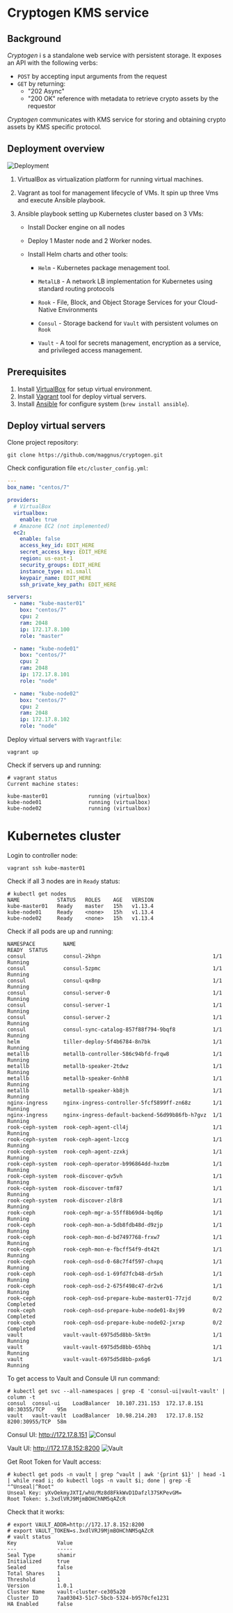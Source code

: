 # Cryptogen KMS service



## Background

*Cryptogen* i s a standalone web service with persistent storage. It exposes an API with the following verbs: 

- `POST` by accepting input arguments from the request 
- `GET` by returning: 
  - "202 Async"
  - "200 OK" reference with metadata to retrieve crypto assets by the requestor 

*Cryptogen* communicates with KMS service for storing and obtaining crypto assets by KMS specific protocol. 



## Deployment overview

![Deployment](https://github.com/maggnus/cryptogen/blob/master/doc/k8s.png)

1. VirtualBox as virtualization platform for running virtual machines.

2. Vagrant as tool for management lifecycle of VMs. It spin up three Vms and execute Ansible playbook.

3. Ansible playbook setting up Kubernetes cluster based on 3 VMs:

   - Install Docker engine on all nodes

   - Deploy 1 Master node and 2 Worker nodes.

   - Install Helm charts and other tools:

     - `Helm` - Kubernetes package menagement tool.

     - `MetalLB` - A network LB implementation for Kubernetes using standard routing protocols
     - `Rook` - File, Block, and Object Storage Services for your Cloud-Native Environments
     - `Consul` - Storage backend for `Vault` with persistent volumes on `Rook`
     - `Vault` - A tool for secrets management, encryption as a service, and privileged access management.

## Prerequisites

1. Install [VirtualBox](https://www.virtualbox.org/wiki/Downloads) for setup virtual environment.
2. Install [Vagrant](https://www.vagrantup.com/downloads.html) tool for deploy virtual servers.
3. Install [Ansible](http://docs.ansible.com/ansible/intro_installation.html) for configure system (`brew install ansible`).



## Deploy virtual servers

Clone project repository:

```console
git clone https://github.com/maggnus/cryptogen.git
```

Check configuration file `etc/cluster_config.yml`:

```yaml
---
box_name: "centos/7"

providers:
  # VirtualBox
  virtualbox:
    enable: true
  # Amazone EC2 (not implemented)
  ec2:
    enable: false
    access_key_id: EDIT_HERE
    secret_access_key: EDIT_HERE
    region: us-east-1
    security_groups: EDIT_HERE
    instance_type: m1.small
    keypair_name: EDIT_HERE
    ssh_private_key_path: EDIT_HERE

servers:
  - name: "kube-master01"
    box: "centos/7"
    cpu: 2
    ram: 2048
    ip: 172.17.8.100
    role: "master"

  - name: "kube-node01"
    box: "centos/7"
    cpu: 2
    ram: 2048
    ip: 172.17.8.101
    role: "node"

  - name: "kube-node02"
    box: "centos/7"
    cpu: 2
    ram: 2048
    ip: 172.17.8.102
    role: "node"

```

Deploy virtual servers with `Vagrantfile`:

```console
vagrant up
```

Check if servers up and running:

```
# vagrant status
Current machine states:

kube-master01             running (virtualbox)
kube-node01               running (virtualbox)
kube-node02               running (virtualbox)
```



# Kubernetes cluster

Login to controller node:

```
vagrant ssh kube-master01
```

Check if all 3 nodes are in `Ready` status:

```
# kubectl get nodes
NAME            STATUS   ROLES    AGE   VERSION
kube-master01   Ready    master   15h   v1.13.4
kube-node01     Ready    <none>   15h   v1.13.4
kube-node02     Ready    <none>   15h   v1.13.4
```

Check if all pods are up and running:

```
NAMESPACE         NAME                                            READY  STATUS
consul            consul-2khpn                                    1/1    Running
consul            consul-5zpmc                                    1/1    Running
consul            consul-qx8np                                    1/1    Running
consul            consul-server-0                                 1/1    Running
consul            consul-server-1                                 1/1    Running
consul            consul-server-2                                 1/1    Running
consul            consul-sync-catalog-857f88f794-9bqf8            1/1    Running
helm              tiller-deploy-5f4b6784-8n7bk                    1/1    Running
metallb           metallb-controller-586c94bfd-frqw8              1/1    Running
metallb           metallb-speaker-2tdwz                           1/1    Running
metallb           metallb-speaker-6nhh8                           1/1    Running
metallb           metallb-speaker-kb8jh                           1/1    Running
nginx-ingress     nginx-ingress-controller-5fcf5899ff-zn68z       1/1    Running
nginx-ingress     nginx-ingress-default-backend-56d99b86fb-h7gvz  1/1    Running
rook-ceph-system  rook-ceph-agent-cll4j                           1/1    Running
rook-ceph-system  rook-ceph-agent-lzccg                           1/1    Running
rook-ceph-system  rook-ceph-agent-zzxkj                           1/1    Running
rook-ceph-system  rook-ceph-operator-b996864dd-hxzbm              1/1    Running
rook-ceph-system  rook-discover-qv5vh                             1/1    Running
rook-ceph-system  rook-discover-tmf87                             1/1    Running
rook-ceph-system  rook-discover-zl8r8                             1/1    Running
rook-ceph         rook-ceph-mgr-a-55ff8b69d4-bqd6p                1/1    Running
rook-ceph         rook-ceph-mon-a-5db8fdb48d-d9zjp                1/1    Running
rook-ceph         rook-ceph-mon-d-bd7497768-frxw7                 1/1    Running
rook-ceph         rook-ceph-mon-e-fbcff54f9-dt42t                 1/1    Running
rook-ceph         rook-ceph-osd-0-68c7f4f597-chxpq                1/1    Running
rook-ceph         rook-ceph-osd-1-69fd7fcb48-dr5xh                1/1    Running
rook-ceph         rook-ceph-osd-2-675f498c47-dr2v6                1/1    Running
rook-ceph         rook-ceph-osd-prepare-kube-master01-77zjd       0/2    Completed
rook-ceph         rook-ceph-osd-prepare-kube-node01-8xj99         0/2    Completed
rook-ceph         rook-ceph-osd-prepare-kube-node02-jxrxp         0/2    Completed
vault             vault-vault-6975d5d8bb-5kt9n                    1/1    Running
vault             vault-vault-6975d5d8bb-65hbq                    1/1    Running
vault             vault-vault-6975d5d8bb-px6g6                    1/1    Running
```

To get access to Vault and Consule UI run command:

```
# kubectl get svc --all-namespaces | grep -E 'consul-ui|vault-vault' | column -t
consul  consul-ui    LoadBalancer  10.107.231.153  172.17.8.151  80:30355/TCP    95m
vault   vault-vault  LoadBalancer  10.98.214.203   172.17.8.152  8200:30955/TCP  58m
```

Consul UI: http://172.17.8.151
![Consul](https://github.com/maggnus/cryptogen/blob/master/doc/consul.png)

Vault UI: http://172.17.8.152:8200
![Vault](https://github.com/maggnus/cryptogen/blob/master/doc/vault.png)

Get Root Token for Vault access:

```
# kubectl get pods -n vault | grep ^vault | awk '{print $1}' | head -1 | while read i; do kubectl logs -n vault $i; done | grep -E "^Unseal|^Root"
Unseal Key: yXvOekmyJXTI/whU/Mz8d8FkkWvD1Dafzl37SKPevGM=
Root Token: s.3xdlVRJ9MjmBOHChNM5qAZcR
```

Check that it works:

```
# export VAULT_ADDR=http://172.17.8.152:8200
# export VAULT_TOKEN=s.3xdlVRJ9MjmBOHChNM5qAZcR
# vault status
Key             Value
---             -----
Seal Type       shamir
Initialized     true
Sealed          false
Total Shares    1
Threshold       1
Version         1.0.1
Cluster Name    vault-cluster-ce305a20
Cluster ID      7aa03043-51c7-5bcb-5324-b9570cfe1231
HA Enabled      false
```
